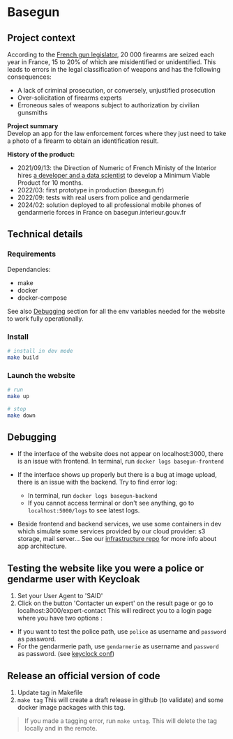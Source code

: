 # Basegun

## Project context
According to the [French gun legislator](https://www.interieur.gouv.fr/ministere/organisation/secretariat-general/service-central-des-armes-et-explosifs), 20 000 firearms are seized each year in France, 15 to 20% of which are misidentified or unidentified.
This leads to errors in the legal classification of weapons and has the following consequences:
* A lack of criminal prosecution, or conversely, unjustified prosecution
* Over-solicitation of firearms experts
* Erroneous sales of weapons subject to authorization by civilian gunsmiths

**Project summary**  
Develop an app for the law enforcement forces where they just need to take a photo of a firearm to obtain an identification result.

**History of the product:**
* 2021/09/13: the Direction of Numeric of French Ministy of the Interior hires [a developer and a data scientist](https://eig.etalab.gouv.fr/defis/basegun/) to develop a Minimum Viable Product for 10 months.
* 2022/03: first prototype in production (basegun.fr)
* 2022/09: tests with real users from police and gendarmerie
* 2024/02: solution deployed to all professional mobile phones of gendarmerie forces in France on basegun.interieur.gouv.fr

## Technical details

### Requirements
Dependancies:
* make
* docker
* docker-compose

See also [Debugging](https://github.com/dnum-mi/Basegun/blob/develop/backend/README.md#debugging) section for all the env variables needed for the website to work fully operationally.
### Install

```bash
# install in dev mode
make build
```

### Launch the website
```bash
# run
make up

# stop
make down
```
## Debugging

* If the interface of the website does not appear on localhost:3000, there is an issue with frontend. In terminal, run `docker logs basegun-frontend`

* If the interface shows up properly but there is a bug at image upload, there is an issue with the backend. Try to find error log:
    * In terminal, run `docker logs basegun-backend`
    * If you cannot access terminal or don't see anything, go to `localhost:5000/logs` to see latest logs.

* Beside frontend and backend services, we use some containers in dev which simulate some services provided by our cloud provider: s3 storage, mail server... See our [infrastructure repo](https://github.com/dnum-mi/basegun-infra) for more info about app architecture.

## Testing the website like you were a police or gendarme user with Keycloak
1. Set your User Agent to 'SAID'
2. Click on the button 'Contacter un expert' on the result page or go to localhost:3000/expert-contact
This will redirect you to a login page where you have two options :
* If you want to test the police path, use `police` as username and `password` as password.
* For the gendarmerie path, use `gendarmerie` as username and `password` as password.
(see [keyclock conf](https://github.com/dnum-mi/basegun/blob/develop/keycloak/realm-export.json))

## Release an official version of code
1. Update tag in Makefile
2. `make tag`
This will create a draft release in github (to validate) and some docker image packages with this tag.
> If you made a tagging error, run `make untag`. This will delete the tag locally and in the remote.
